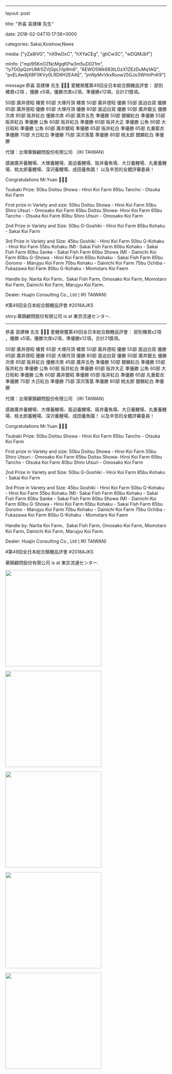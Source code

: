 
--- 

layout: post 

title:  "恭喜 袁建棟 先生" 

date:   2018-02-04T10:17:56+0000 

categories: Sakai,Koishow,News 

media: ["yZa8IVG", "nX9wDxC", "hXYaCEg", "gtiCw3C", "wDQMJbf"] 

mInfo: ["mpl95KnOZNcMgqKPw3m5uD021m", "ly7GGpQzlrUMr5ZVjGpLh1p9m6", "AEWO5Wk683tLOzX1ZEzDuMq1AQ", "pvELAw8jX8F0KVy0LRD6H2EAAE", "jmNyMvVkxRsow25GJo3WHnPnK9"] 

message:恭喜 袁建棟 先生 🎉🎉🎉
愛鯉榮獲第49回全日本総合錦鯉品評會：
部別椿賞x2項 ，優勝 x5項，優勝次席x2項，準優勝x12項，合計21獎項。

50部 廣井德昭 椿賞
65部 大塚丹頂 椿賞
50部 廣井德昭 優勝
55部 面迫白寫 優勝
65部 廣井德昭 優勝
65部 大塚丹頂 優勝
80部 面迫白寫 優勝
50部 廣井銀五 優勝次席
85部 阪井紅白 優勝次席
45部 廣井五色 準優勝
50部 銀鱗紅白 準優勝
55部 阪井紅白 準優勝 公魚
60部 阪井紅白 準優勝 
60部 阪井大正 準優勝 公魚
60部 大日昭和 準優勝 公魚
60部 廣井銀昭 準優勝
65部 阪井紅白 準優勝
65部 丸重藍衣 準優勝
70部 大日紅白 準優勝
75部 深沢落葉 準優勝
80部 桃太郎 銀鱗紅白 準優勝

代理：台灣華錦顧問股份有限公司 （IKI TAIWAN）

感謝廣井養鯉場、大塚養鯉場、面迫養鯉場、阪井養魚場、大日養鯉場、丸重養鯉場、桃太郎養鯉場、深沢養鯉場、成田養魚園！
以及辛苦的全體評審委員！

Congratulations Mr.Yuan 🎉🎉🎉

Tsubaki Prize:
50bu Doitsu Showa - Hiroi Koi Farm
65bu Tancho - Otsuka Koi Farm

First prize in Variety and size:
50bu Doitsu Showa - Hiroi Koi Farm
55bu Shiro Utsuri - Omosako Koi Farm
65bu Doitsu Showa- Hiroi Koi Farm
65bu Tancho - Otsuka Koi Farm
80bu Shiro Utsuri - Omosako Koi Farm

2nd Prize in Variety and Size:
50bu G-Goshiki - Hiroi Koi Farm
85bu Kohaku - Sakai Koi Farm

3rd Prize in Variety and Size:
45bu Goshiki - Hiroi Koi Farm
50bu G-Kohaku - Hiroi Koi Farm
55bu Kohaku (M)- Sakai Fish Farm
60bu Kohaku - Sakai Fish Farm
60bu Sanke - Sakai Fish Farm
60bu Showa (M) - Dainichi Koi Farm
60bu G-Showa - Hiroi Koi Farm
65bu Kohaku - Sakai Fish Farm
65bu Goromo - Marujyu Koi Farm
70bu Kohaku - Dainichi Koi Farm
75bu Ochiba - Fukazawa Koi Farm
80bu G-Kohaku - Momotaro Koi Faem

Handle by:
Narita Koi Farm、Sakai Fish Farm, Omosako Koi Farm, Momotaro Koi Farm, Dainichi Koi Farm, Marujyu Koi Farm.

Dealer: Huajin Consulting Co., Ltd ( IKI TAIWAN)

#第49回全日本総合錦鯉品評會
#2018AJKS
story:華錦顧問股份有限公司 is at 東京流通センター.

--- 

恭喜 袁建棟 先生 🎉🎉🎉
愛鯉榮獲第49回全日本総合錦鯉品評會：
部別椿賞x2項 ，優勝 x5項，優勝次席x2項，準優勝x12項，合計21獎項。

50部 廣井德昭 椿賞
65部 大塚丹頂 椿賞
50部 廣井德昭 優勝
55部 面迫白寫 優勝
65部 廣井德昭 優勝
65部 大塚丹頂 優勝
80部 面迫白寫 優勝
50部 廣井銀五 優勝次席
85部 阪井紅白 優勝次席
45部 廣井五色 準優勝
50部 銀鱗紅白 準優勝
55部 阪井紅白 準優勝 公魚
60部 阪井紅白 準優勝 
60部 阪井大正 準優勝 公魚
60部 大日昭和 準優勝 公魚
60部 廣井銀昭 準優勝
65部 阪井紅白 準優勝
65部 丸重藍衣 準優勝
70部 大日紅白 準優勝
75部 深沢落葉 準優勝
80部 桃太郎 銀鱗紅白 準優勝

代理：台灣華錦顧問股份有限公司 （IKI TAIWAN）

感謝廣井養鯉場、大塚養鯉場、面迫養鯉場、阪井養魚場、大日養鯉場、丸重養鯉場、桃太郎養鯉場、深沢養鯉場、成田養魚園！
以及辛苦的全體評審委員！

Congratulations Mr.Yuan 🎉🎉🎉

Tsubaki Prize:
50bu Doitsu Showa - Hiroi Koi Farm
65bu Tancho - Otsuka Koi Farm

First prize in Variety and size:
50bu Doitsu Showa - Hiroi Koi Farm
55bu Shiro Utsuri - Omosako Koi Farm
65bu Doitsu Showa- Hiroi Koi Farm
65bu Tancho - Otsuka Koi Farm
80bu Shiro Utsuri - Omosako Koi Farm

2nd Prize in Variety and Size:
50bu G-Goshiki - Hiroi Koi Farm
85bu Kohaku - Sakai Koi Farm

3rd Prize in Variety and Size:
45bu Goshiki - Hiroi Koi Farm
50bu G-Kohaku - Hiroi Koi Farm
55bu Kohaku (M)- Sakai Fish Farm
60bu Kohaku - Sakai Fish Farm
60bu Sanke - Sakai Fish Farm
60bu Showa (M) - Dainichi Koi Farm
60bu G-Showa - Hiroi Koi Farm
65bu Kohaku - Sakai Fish Farm
65bu Goromo - Marujyu Koi Farm
70bu Kohaku - Dainichi Koi Farm
75bu Ochiba - Fukazawa Koi Farm
80bu G-Kohaku - Momotaro Koi Faem

Handle by:
Narita Koi Farm、Sakai Fish Farm, Omosako Koi Farm, Momotaro Koi Farm, Dainichi Koi Farm, Marujyu Koi Farm.

Dealer: Huajin Consulting Co., Ltd ( IKI TAIWAN)

#第49回全日本総合錦鯉品評會
#2018AJKS
 
 
華錦顧問股份有限公司 is at 東京流通センター.


<a href="https://i.imgur.com/yZa8IVG.jpg"><img src="https://i.imgur.com/yZa8IVG.jpg" height=300 width=300 /></a> 

 
<a href="https://i.imgur.com/nX9wDxC.jpg"><img src="https://i.imgur.com/nX9wDxC.jpg" height=300 width=300 /></a> 

 
<a href="https://i.imgur.com/hXYaCEg.jpg"><img src="https://i.imgur.com/hXYaCEg.jpg" height=300 width=300 /></a> 

 
<a href="https://i.imgur.com/gtiCw3C.jpg"><img src="https://i.imgur.com/gtiCw3C.jpg" height=300 width=300 /></a> 

 
<a href="https://i.imgur.com/wDQMJbf.jpg"><img src="https://i.imgur.com/wDQMJbf.jpg" height=300 width=300 /></a> 
 



